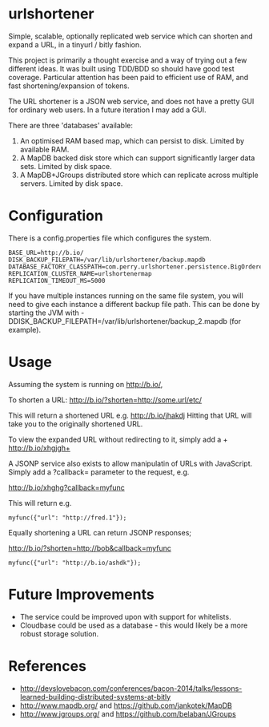 urlshortener
============

Simple, scalable, optionally replicated web service which can shorten and expand a URL, in a tinyurl / bitly fashion.

This project is primarily a thought exercise and a way of trying out a few different ideas.  It was built using TDD/BDD so should have good test coverage.  Particular attention has been paid to efficient use of RAM, and fast shortening/expansion of tokens.

The URL shortener is a JSON web service, and does not have a pretty GUI for ordinary web users.  In a future iteration I may add a GUI.

There are three 'databases' available:

 1. An optimised RAM based map, which can persist to disk.  Limited by available RAM.
 2. A MapDB backed disk store which can support significantly larger data sets. Limited by disk space.
 3. A MapDB+JGroups distributed store which can replicate across multiple servers. Limited by disk space.

Configuration
=============
There is a config.properties file which configures the system.

    BASE_URL=http://b.io/
    DISK_BACKUP_FILEPATH=/var/lib/urlshortener/backup.mapdb
    DATABASE_FACTORY_CLASSPATH=com.perry.urlshortener.persistence.BigOrderedReplicatedMapDBSetFactory
    REPLICATION_CLUSTER_NAME=urlshortenermap
    REPLICATION_TIMEOUT_MS=5000

If you have multiple instances running on the same file system, you will need to give each instance a different backup file path.  This can be done by starting the JVM with -DDISK_BACKUP_FILEPATH=/var/lib/urlshortener/backup_2.mapdb (for example).

Usage
=====
Assuming the system is running on http://b.io/,

To shorten a URL:
 http://b.io/?shorten=http://some.url/etc/

This will return a shortened URL e.g. http://b.io/jhakdj
Hitting that URL will take you to the originally shortened URL.

To view the expanded URL without redirecting to it, simply add a +
 http://b.io/xhgjgh+

A JSONP service also exists to allow manipulatin of URLs with JavaScript.
Simply add a ?callback= parameter to the request, e.g.

 http://b.io/xhghg?callback=myfunc
 
This will return e.g.

    myfunc({"url": "http://fred.1"});

Equally shortening a URL can return JSONP responses;

 http://b.io/?shorten=http://bob&callback=myfunc

    myfunc({"url": "http://b.io/ashdk"});


Future Improvements
===================
 * The service could be improved upon with support for whitelists.
 * Cloudbase could be used as a database - this would likely be a more robust storage solution.

References
==========
 * http://devslovebacon.com/conferences/bacon-2014/talks/lessons-learned-building-distributed-systems-at-bitly
 * http://www.mapdb.org/ and https://github.com/jankotek/MapDB
 * http://www.jgroups.org/ and https://github.com/belaban/JGroups
